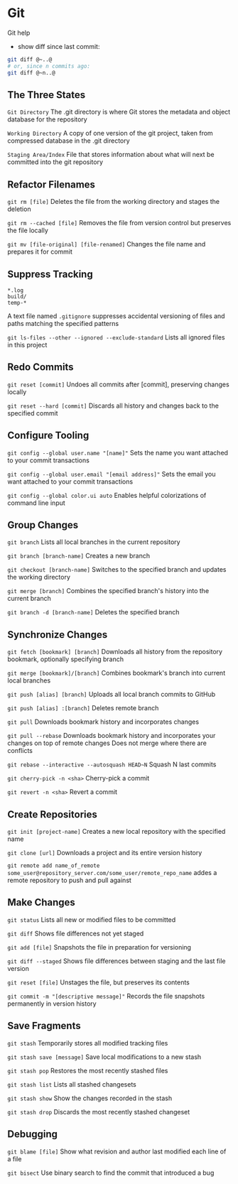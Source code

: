 # Git

Git help

* show diff since last commit:

```bash
git diff @~..@
# or, since n commits ago:
git diff @~n..@
```

## The Three States

```Git Directory```
	The .git directory is where Git stores the metadata and object database for the repository
	
```Working Directory```
	A copy of one version of the git project, taken from compressed database in the .git directory
	
```Staging Area/Index```
	File that stores information about what will next be committed into the git repository
	
## Refactor Filenames
```git rm [file]```
	Deletes the file from the working directory and stages the deletion
	
```git rm --cached [file]```
	Removes the file from version control but preserves the file locally
	
```git mv [file-original] [file-renamed]```
	Changes the file name and prepares it for commit
	
## Suppress Tracking
```
*.log
build/
temp-*
```
A text file named ```.gitignore``` suppresses accidental versioning of files and paths matching the specified patterns
	
```git ls-files --other --ignored --exclude-standard```
	Lists all ignored files in this project 
	
## Redo Commits
```git reset [commit]```
	Undoes all commits after [commit], preserving changes locally
	
```git reset --hard [commit]```
	Discards all history and changes back to the specified commit 
	
## Configure Tooling

```git config --global user.name "[name]"```
	Sets the name you want attached to your commit transactions

```git config --global user.email "[email address]"```
	Sets the email you want attached to your commit transactions

```git config --global color.ui auto```
	Enables helpful colorizations of command line input
	
## Group Changes

```git branch```
	Lists all local branches in the current repository
	
```git branch [branch-name]```
	Creates a new branch
	
```git checkout [branch-name]```
	Switches to the specified branch and updates the working directory

```git merge [branch]```
	Combines the specified branch's history into the current branch

```git branch -d [branch-name]```
	Deletes the specified branch 
	
## Synchronize Changes

```git fetch [bookmark] [branch]```
	Downloads all history from the repository bookmark, optionally specifying branch
	
```git merge [bookmark]/[branch]```
	Combines bookmark's branch into current local branches
	
```git push [alias] [branch]```
	Uploads all local branch commits to GitHub
	
```git push [alias] :[branch]```
	Deletes remote branch
	
```git pull```
	Downloads bookmark history and incorporates changes
	
```git pull --rebase```
	Downloads bookmark history and incorporates your changes on top of remote changes
	Does not merge where there are conflicts
	
```git rebase --interactive --autosquash HEAD~N```
	Squash N last commits
	
```git cherry-pick -n <sha>```
	Cherry-pick a commit
	
```git revert -n <sha>```
	Revert a commit
	
## Create Repositories
```git init [project-name]```
	Creates a new local repository with the specified name
	
```git clone [url]```
	Downloads a project and its entire version history 
	
```git remote add name_of_remote some_user@repository_server.com/some_user/remote_repo_name```
	addes a remote repository to push and pull against
	
## Make Changes
```git status```
	Lists all new or modified files to be committed
	
```git diff```
	Shows file differences not yet staged
	
```git add [file]```
	Snapshots the file in preparation for versioning
	
```git diff --staged```
	Shows file differences between staging and the last file version
	
```git reset [file]```
	Unstages the file, but preserves its contents
	
```git commit -m "[descriptive message]"```
	Records the file snapshots permanently in version history 
	
## Save Fragments
```git stash```
	Temporarily stores all modified tracking files
	
```git stash save [message]```
	Save local modifications to a new stash
	
```git stash pop```
	Restores the most recently stashed files
	
```git stash list```
	Lists all stashed changesets
	
```git stash show```
	Show the changes recorded in the stash
	
```git stash drop```
	Discards the most recently stashed changeset
	
## Debugging
```git blame [file]```
	Show what revision and author last modified each line of a file
	
```git bisect```
	Use binary search to find the commit that introduced a bug 
